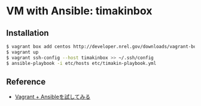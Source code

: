 VM with Ansible: timakinbox
=============

## Installation

```bash
$ vagrant box add centos http://developer.nrel.gov/downloads/vagrant-boxes/CentOS-6.5-x86_64-v20140110.box
$ vagrant up
$ vagrant ssh-config --host timakinbox >> ~/.ssh/config
$ ansible-playbook -i etc/hosts etc/timakin-playbook.yml
```

## Reference

- [Vagrant + Ansibleを試してみる](http://yokotakenji.me/log/programming/4230/)

